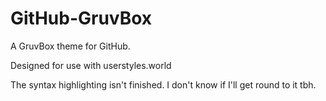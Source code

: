 # GitHub-GruvBox

A GruvBox theme for GitHub.

Designed for use with userstyles.world

The syntax highlighting isn't finished. I don't know if I'll get round to it tbh.
